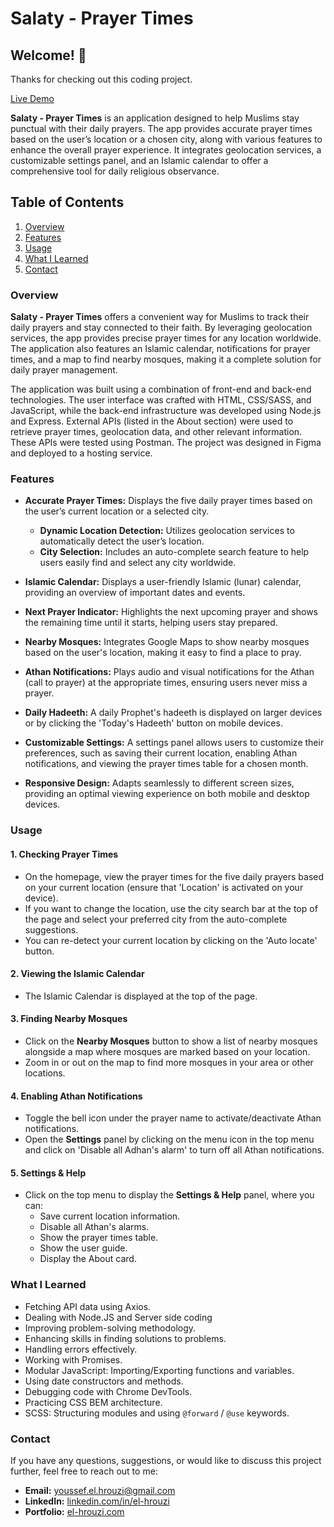 # Salaty - Prayer Times

## Welcome! 👋

Thanks for checking out this coding project.

[Live Demo](https://salaty.onrender.com)

**Salaty - Prayer Times** is an application designed to help Muslims stay punctual with their daily prayers. The app provides accurate prayer times based on the user’s location or a chosen city, along with various features to enhance the overall prayer experience. It integrates geolocation services, a customizable settings panel, and an Islamic calendar to offer a comprehensive tool for daily religious observance.

## Table of Contents

1. [Overview](#overview)
2. [Features](#features)
3. [Usage](#usage)
4. [What I Learned](#what-i-learned)
5. [Contact](#contact)

### Overview

**Salaty - Prayer Times** offers a convenient way for Muslims to track their daily prayers and stay connected to their faith. By leveraging geolocation services, the app provides precise prayer times for any location worldwide. The application also features an Islamic calendar, notifications for prayer times, and a map to find nearby mosques, making it a complete solution for daily prayer management.

The application was built using a combination of front-end and back-end technologies. The user interface was crafted with HTML, CSS/SASS, and JavaScript, while the back-end infrastructure was developed using Node.js and Express. External APIs (listed in the About section) were used to retrieve prayer times, geolocation data, and other relevant information. These APIs were tested using Postman. The project was designed in Figma and deployed to a hosting service.

### Features

- **Accurate Prayer Times:** Displays the five daily prayer times based on the user’s current location or a selected city.

  - **Dynamic Location Detection:** Utilizes geolocation services to automatically detect the user’s location.
  - **City Selection:** Includes an auto-complete search feature to help users easily find and select any city worldwide.

- **Islamic Calendar:** Displays a user-friendly Islamic (lunar) calendar, providing an overview of important dates and events.

- **Next Prayer Indicator:** Highlights the next upcoming prayer and shows the remaining time until it starts, helping users stay prepared.

- **Nearby Mosques:** Integrates Google Maps to show nearby mosques based on the user's location, making it easy to find a place to pray.

- **Athan Notifications:** Plays audio and visual notifications for the Athan (call to prayer) at the appropriate times, ensuring users never miss a prayer.

- **Daily Hadeeth:** A daily Prophet's hadeeth is displayed on larger devices or by clicking the 'Today's Hadeeth' button on mobile devices.

- **Customizable Settings:** A settings panel allows users to customize their preferences, such as saving their current location, enabling Athan notifications, and viewing the prayer times table for a chosen month.

- **Responsive Design:** Adapts seamlessly to different screen sizes, providing an optimal viewing experience on both mobile and desktop devices.

### Usage

#### 1. Checking Prayer Times

- On the homepage, view the prayer times for the five daily prayers based on your current location (ensure that 'Location' is activated on your device).
- If you want to change the location, use the city search bar at the top of the page and select your preferred city from the auto-complete suggestions.
- You can re-detect your current location by clicking on the 'Auto locate' button.

#### 2. Viewing the Islamic Calendar

- The Islamic Calendar is displayed at the top of the page.

#### 3. Finding Nearby Mosques

- Click on the **Nearby Mosques** button to show a list of nearby mosques alongside a map where mosques are marked based on your location.
- Zoom in or out on the map to find more mosques in your area or other locations.

#### 4. Enabling Athan Notifications

- Toggle the bell icon under the prayer name to activate/deactivate Athan notifications.
- Open the **Settings** panel by clicking on the menu icon in the top menu and click on 'Disable all Adhan's alarm' to turn off all Athan notifications.

#### 5. Settings & Help

- Click on the top menu to display the **Settings & Help** panel, where you can:
  - Save current location information.
  - Disable all Athan's alarms.
  - Show the prayer times table.
  - Show the user guide.
  - Display the About card.

### What I Learned

- Fetching API data using Axios.
- Dealing with Node.JS and Server side coding
- Improving problem-solving methodology.
- Enhancing skills in finding solutions to problems.
- Handling errors effectively.
- Working with Promises.
- Modular JavaScript: Importing/Exporting functions and variables.
- Using date constructors and methods.
- Debugging code with Chrome DevTools.
- Practicing CSS BEM architecture.
- SCSS: Structuring modules and using `@forward` / `@use` keywords.

### Contact

If you have any questions, suggestions, or would like to discuss this project further, feel free to reach out to me:

- **Email:** [youssef.el.hrouzi@gmail.com](mailto:youssef.el.hrouzi@gmail.com)
- **LinkedIn:** [linkedin.com/in/el-hrouzi](https://www.linkedin.com/in/el-hrouzi)
- **Portfolio:** [el-hrouzi.com](https://el-hrouzi.com)
